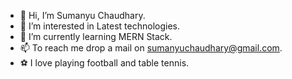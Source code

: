 - 👋 Hi, I’m Sumanyu Chaudhary.
- 👀 I’m interested in Latest technologies.
- 🌱 I’m currently learning MERN Stack.
- 📫 To reach me drop a mail on sumanyuchaudhary@gmail.com.
- ⚽ I love playing football and table tennis.

<!---
Sumanyu17/Sumanyu17 is a ✨ special ✨ repository because its `README.md` (this file) appears on your GitHub profile.
You can click the Preview link to take a look at your changes.
--->
